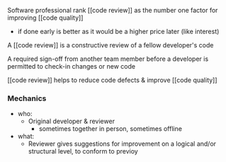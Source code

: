 Software professional rank [[code review]] as the number one factor for improving [[code quality]]
- if done early is better as it would be a higher price later (like interest)

A [[code review]] is a constructive review of a fellow developer's code

A required sign-off from another team member before a developer is permitted to check-in changes or new code

[[code review]] helps to reduce code defects & improve [[code quality]]

### Mechanics
- who:
	- Original developer & reviewer
		- sometimes together in person, sometimes offline
- what:
	- Reviewer gives suggestions for improvement on a logical and/or structural level, to conform to previoy